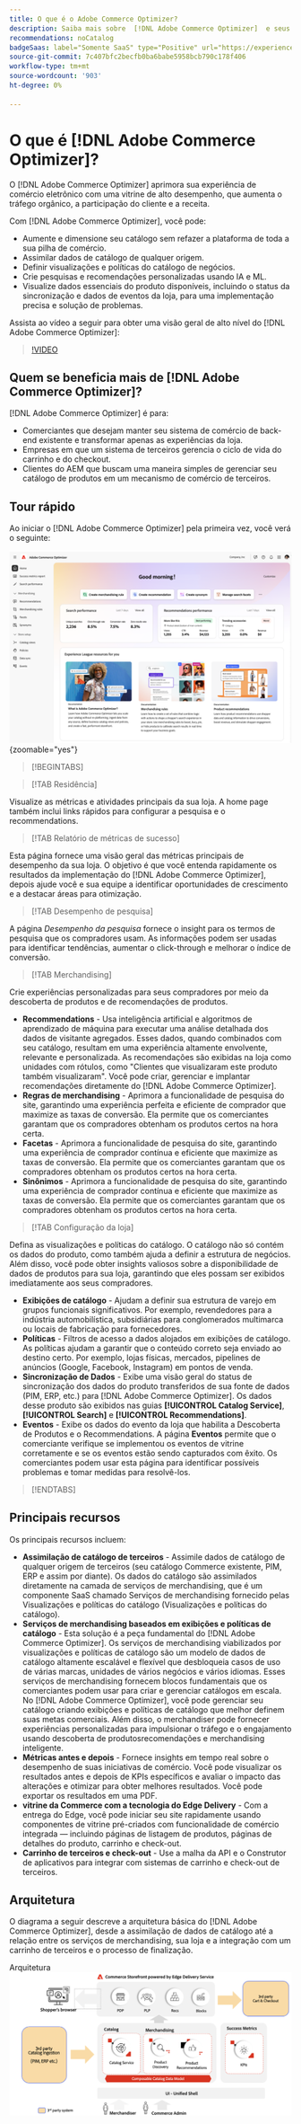 ```yaml
---
title: O que é o Adobe Commerce Optimizer?
description: Saiba mais sobre  [!DNL Adobe Commerce Optimizer]  e seus principais recursos.
recommendations: noCatalog
badgeSaas: label="Somente SaaS" type="Positive" url="https://experienceleague.adobe.com/pt-br/docs/commerce/user-guides/product-solutions" tooltip="Aplicável somente a projetos do Adobe Commerce as a Cloud Service e do Adobe Commerce Optimizer (infraestrutura SaaS gerenciada pela Adobe)."
source-git-commit: 7c407bfc2becfb0ba6babe5958bcb790c178f406
workflow-type: tm+mt
source-wordcount: '903'
ht-degree: 0%

---
```


# O que é [!DNL Adobe Commerce Optimizer]?

O [!DNL Adobe Commerce Optimizer] aprimora sua experiência de comércio eletrônico com uma vitrine de alto desempenho, que aumenta o tráfego orgânico, a participação do cliente e a receita.

Com [!DNL Adobe Commerce Optimizer], você pode:

- Aumente e dimensione seu catálogo sem refazer a plataforma de toda a sua pilha de comércio.
- Assimilar dados de catálogo de qualquer origem.
- Definir visualizações e políticas do catálogo de negócios.
- Crie pesquisas e recomendações personalizadas usando IA e ML.
- Visualize dados essenciais do produto disponíveis, incluindo o status da sincronização e dados de eventos da loja, para uma implementação precisa e solução de problemas.

Assista ao vídeo a seguir para obter uma visão geral de alto nível do [!DNL Adobe Commerce Optimizer]:

>[!VIDEO](https://video.tv.adobe.com/v/3450226)

## Quem se beneficia mais de [!DNL Adobe Commerce Optimizer]?

[!DNL Adobe Commerce Optimizer] é para:

- Comerciantes que desejam manter seu sistema de comércio de back-end existente e transformar apenas as experiências da loja.
- Empresas em que um sistema de terceiros gerencia o ciclo de vida do carrinho e do checkout.
- Clientes do AEM que buscam uma maneira simples de gerenciar seu catálogo de produtos em um mecanismo de comércio de terceiros.

## Tour rápido

Ao iniciar o [!DNL Adobe Commerce Optimizer] pela primeira vez, você verá o seguinte:

![[!DNL Adobe Commerce Optimizer] UI](./assets/user-interface.png){zoomable="yes"}

>[!BEGINTABS]

>[!TAB Residência]

Visualize as métricas e atividades principais da sua loja. A home page também inclui links rápidos para configurar a pesquisa e o recommendations.

>[!TAB Relatório de métricas de sucesso]

Esta página fornece uma visão geral das métricas principais de desempenho da sua loja. O objetivo é que você entenda rapidamente os resultados da implementação do [!DNL Adobe Commerce Optimizer], depois ajude você e sua equipe a identificar oportunidades de crescimento e a destacar áreas para otimização.

>[!TAB Desempenho de pesquisa]

A página *Desempenho da pesquisa* fornece o insight para os termos de pesquisa que os compradores usam. As informações podem ser usadas para identificar tendências, aumentar o click-through e melhorar o índice de conversão.

>[!TAB Merchandising]

Crie experiências personalizadas para seus compradores por meio da descoberta de produtos e de recomendações de produtos.

- **Recommendations** - Usa inteligência artificial e algoritmos de aprendizado de máquina para executar uma análise detalhada dos dados de visitante agregados. Esses dados, quando combinados com seu catálogo, resultam em uma experiência altamente envolvente, relevante e personalizada. As recomendações são exibidas na loja como unidades com rótulos, como &quot;Clientes que visualizaram este produto também visualizaram&quot;. Você pode criar, gerenciar e implantar recomendações diretamente do [!DNL Adobe Commerce Optimizer].
- **Regras de merchandising** - Aprimora a funcionalidade de pesquisa do site, garantindo uma experiência perfeita e eficiente de comprador que maximize as taxas de conversão. Ela permite que os comerciantes garantam que os compradores obtenham os produtos certos na hora certa.
- **Facetas** - Aprimora a funcionalidade de pesquisa do site, garantindo uma experiência de comprador contínua e eficiente que maximize as taxas de conversão. Ela permite que os comerciantes garantam que os compradores obtenham os produtos certos na hora certa.
- **Sinônimos** - Aprimora a funcionalidade de pesquisa do site, garantindo uma experiência de comprador contínua e eficiente que maximize as taxas de conversão. Ela permite que os comerciantes garantam que os compradores obtenham os produtos certos na hora certa.

>[!TAB Configuração da loja]

Defina as visualizações e políticas do catálogo. O catálogo não só contém os dados do produto, como também ajuda a definir a estrutura de negócios. Além disso, você pode obter insights valiosos sobre a disponibilidade de dados de produtos para sua loja, garantindo que eles possam ser exibidos imediatamente aos seus compradores.

- **Exibições de catálogo** - Ajudam a definir sua estrutura de varejo em grupos funcionais significativos. Por exemplo, revendedores para a indústria automobilística, subsidiárias para conglomerados multimarca ou locais de fabricação para fornecedores.
- **Políticas** - Filtros de acesso a dados alojados em exibições de catálogo. As políticas ajudam a garantir que o conteúdo correto seja enviado ao destino certo. Por exemplo, lojas físicas, mercados, pipelines de anúncios (Google, Facebook, Instagram) em pontos de venda.
- **Sincronização de Dados** - Exibe uma visão geral do status de sincronização dos dados do produto transferidos de sua fonte de dados (PIM, ERP, etc.) para [!DNL Adobe Commerce Optimizer]. Os dados desse produto são exibidos nas guias **[!UICONTROL Catalog Service]**, **[!UICONTROL Search]** e **[!UICONTROL Recommendations]**.
- **Eventos** - Exibe os dados do evento da loja que habilita a Descoberta de Produtos e o Recommendations. A página **Eventos** permite que o comerciante verifique se implementou os eventos de vitrine corretamente e se os eventos estão sendo capturados com êxito. Os comerciantes podem usar esta página para identificar possíveis problemas e tomar medidas para resolvê-los.

>[!ENDTABS]

## Principais recursos

Os principais recursos incluem:

- **Assimilação de catálogo de terceiros** - Assimile dados de catálogo de qualquer origem de terceiros (seu catálogo Commerce existente, PIM, ERP e assim por diante). Os dados do catálogo são assimilados diretamente na camada de serviços de merchandising, que é um componente SaaS chamado Serviços de merchandising fornecido pelas Visualizações e políticas do catálogo (Visualizações e políticas do catálogo).
- **Serviços de merchandising baseados em exibições e políticas de catálogo** - Esta solução é a peça fundamental do [!DNL Adobe Commerce Optimizer]. Os serviços de merchandising viabilizados por visualizações e políticas de catálogo são um modelo de dados de catálogo altamente escalável e flexível que desbloqueia casos de uso de várias marcas, unidades de vários negócios e vários idiomas. Esses serviços de merchandising fornecem blocos fundamentais que os comerciantes podem usar para criar e gerenciar catálogos em escala. No [!DNL Adobe Commerce Optimizer], você pode gerenciar seu catálogo criando exibições e políticas de catálogo que melhor definem suas metas comerciais. Além disso, o merchandiser pode fornecer experiências personalizadas para impulsionar o tráfego e o engajamento usando descoberta de produtos&#x200B; recomendações e merchandising inteligente.
- **Métricas antes e depois** - Fornece insights em tempo real sobre o desempenho de suas iniciativas de comércio. Você pode visualizar os resultados antes e depois de KPIs específicos e avaliar o impacto das alterações e otimizar para obter melhores resultados. Você pode exportar os resultados em uma PDF.
- **vitrine da Commerce com a tecnologia do Edge Delivery** - Com a entrega do Edge, você pode iniciar seu site rapidamente usando componentes de vitrine pré-criados com funcionalidade de comércio integrada — incluindo páginas de listagem de produtos, páginas de detalhes do produto, carrinho e check-out.
- **Carrinho de terceiros e check-out** - Use a malha da API e o Construtor de aplicativos para integrar com sistemas de carrinho e check-out de terceiros.

## Arquitetura

O diagrama a seguir descreve a arquitetura básica do [!DNL Adobe Commerce Optimizer], desde a assimilação de dados de catálogo até a relação entre os serviços de merchandising, sua loja e a integração com um carrinho de terceiros e o processo de finalização.

Arquitetura ![[!DNL Adobe Commerce Optimizer]](./assets/architecture.png)
